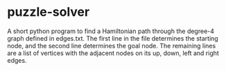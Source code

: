 # puzzle-solver

A short python program to find a Hamiltonian path through the degree-4 graph defined in edges.txt.  The first line in the file determines the starting node, and the second line determines the goal node.  The remaining lines are a list of vertices with the adjacent nodes on its up, down, left and right edges.
